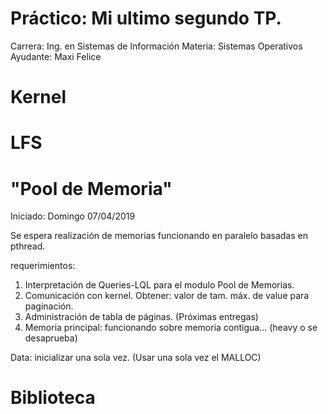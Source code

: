 # Práctico: Mi ultimo segundo TP. 
Carrera:      Ing. en Sistemas de Información
Materia:     Sistemas Operativos 
Ayudante: Maxi Felice

# Kernel

# LFS

# "Pool de Memoria"
Iniciado: Domingo 07/04/2019

Se espera realización de memorias funcionando en paralelo basadas en pthread.

requerimientos:
1) Interpretación de Queries-LQL para el modulo Pool de Memorias.
2) Comunicación con kernel. Obtener: valor de tam. máx. de value para paginación.
3) Administración de tabla de páginas. (Próximas entregas)
4) Memoria principal: funcionando sobre memoria contigua... (heavy o se desaprueba)

Data: inicializar una sola vez. (Usar una sola vez el MALLOC)

# Biblioteca
